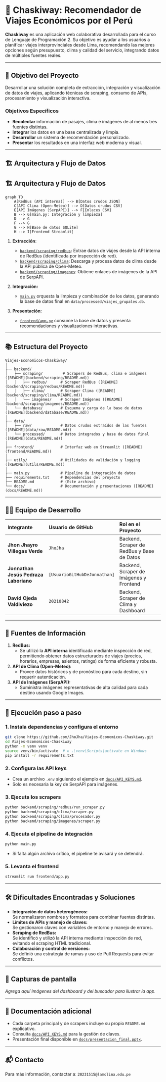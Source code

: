 # 🚌 Chaskiway: Recomendador de Viajes Económicos por el Perú

**Chaskiway** es una aplicación web colaborativa desarrollada para el curso de Lenguaje de Programación 2. Su objetivo es ayudar a los usuarios a planificar viajes interprovinciales desde Lima, recomendando las mejores opciones según presupuesto, clima y calidad del servicio, integrando datos de múltiples fuentes reales.

---

## 🎯 Objetivo del Proyecto

Desarrollar una solución completa de extracción, integración y visualización de datos de viajes, aplicando técnicas de scraping, consumo de APIs, procesamiento y visualización interactiva.

### Objetivos Específicos
- **Recolectar** información de pasajes, clima e imágenes de al menos tres fuentes distintas.
- **Integrar** los datos en una base centralizada y limpia.
- **Desarrollar** un sistema de recomendación personalizado.
- **Presentar** los resultados en una interfaz web moderna y visual.

---

## 🏗️ Arquitectura y Flujo de Datos

## 🏗️ Arquitectura y Flujo de Datos

```mermaid
graph TD
    A[RedBus (API interna)] --> B[Datos crudos JSON]
    C[API Clima (Open-Meteo)] --> D[Datos crudos CSV]
    E[API Imágenes (SerpAPI)] --> F[Enlaces CSV]
    B --> G[main.py: Integración y limpieza]
    D --> G
    F --> G
    G --> H[Base de datos SQLite]
    H --> I[Frontend Streamlit]

```

1. **Extracción:**  
   - [`backend/scraping/redbus`](backend/scraping/redbus/): Extrae datos de viajes desde la API interna de RedBus (identificada por inspección de red).
   - [`backend/scraping/clima`](backend/scraping/clima/): Descarga y procesa datos de clima desde la API pública de Open-Meteo.
   - [`backend/scraping/imagenes`](backend/scraping/imagenes/): Obtiene enlaces de imágenes de la API de SerpAPI.

2. **Integración:**  
   - [`main.py`](main.py) orquesta la limpieza y combinación de los datos, generando la base de datos final en `data/processed/viajes_grupales.db`.

3. **Presentación:**  
   - [`frontend/app.py`](frontend/app.py) consume la base de datos y presenta recomendaciones y visualizaciones interactivas.

---

## 📚 Estructura del Proyecto

```
Viajes-Economicos-Chaskiway/
│
├── backend/
│   ├── scraping/         # Scrapers de RedBus, clima e imágenes ([README](backend/scraping/README.md))
│   │   ├── redbus/      # Scraper RedBus ([README](backend/scraping/redbus/README.md))
│   │   ├── clima/       # Scraper Clima ([README](backend/scraping/clima/README.md))
│   │   └── imagenes/    # Scraper Imágenes ([README](backend/scraping/imagenes/README.md))
│   └── database/        # Esquema y carga de la base de datos ([README](backend/database/README.md))
│
├── data/
│   ├── raw/             # Datos crudos extraídos de las fuentes ([README](data/raw/README.md))
│   └── processed/       # Datos integrados y base de datos final ([README](data/README.md))
│
├── frontend/            # Interfaz web en Streamlit ([README](frontend/README.md))
│
├── utils/               # Utilidades de validación y logging ([README](utils/README.md))
│
├── main.py              # Pipeline de integración de datos
├── requirements.txt     # Dependencias del proyecto
├── README.md            # (Este archivo)
└── docs/                # Documentación y presentaciones ([README](docs/README.md))
```

---

## 🧑‍💻 Equipo de Desarrollo

| Integrante | Usuario de GitHub | Rol en el Proyecto |
| :--- | :--- | :--- |
| **Jhon Jhayro Villegas Verde** | `JhoJha` | Backend, Scraper de RedBus y Base de Datos |
| **Jonnathan Jesús Pedraza Laboriano** | `[UsuarioGitHubDeJonnathan]` | Backend, Scraper de Imágenes y Frontend |
| **David Ojeda Valdiviezo** | `20210842` | Backend, Scraper de Clima y Dashboard |

---

## 🔑 Fuentes de Información

1. **RedBus:**  
   - Se utilizó la **API interna** identificada mediante inspección de red, permitiendo obtener datos estructurados de viajes (precios, horarios, empresas, asientos, ratings) de forma eficiente y robusta.
2. **API de Clima (Open-Meteo):**  
   - Provee datos históricos y de pronóstico para cada destino, sin requerir autenticación.
3. **API de Imágenes (SerpAPI):**  
   - Suministra imágenes representativas de alta calidad para cada destino usando Google Images.

---

## 🚀 Ejecución paso a paso

### 1. Instala dependencias y configura el entorno

```bash
git clone https://github.com/JhoJha/Viajes-Economicos-Chaskiway.git
cd Viajes-Economicos-Chaskiway
python -m venv venv
source venv/bin/activate  # o .\venv\Scripts\activate en Windows
pip install -r requirements.txt
```

### 2. Configura las API keys

- Crea un archivo `.env` siguiendo el ejemplo en [`docs/API_KEYS.md`](docs/API_KEYS.md).
- Solo es necesaria la key de SerpAPI para imágenes.

### 3. Ejecuta los scrapers

```bash
python backend/scraping/redbus/run_scraper.py
python backend/scraping/clima/scraper.py
python backend/scraping/clima/procesador.py
python backend/scraping/imagenes/scraper.py
```

### 4. Ejecuta el pipeline de integración

```bash
python main.py
```
- Si falta algún archivo crítico, el pipeline te avisará y se detendrá.

### 5. Levanta el frontend

```bash
streamlit run frontend/app.py
```

---

## 🛠️ Dificultades Encontradas y Soluciones

- **Integración de datos heterogéneos:**  
  Se normalizaron nombres y formatos para combinar fuentes distintas.
- **Límites de APIs y manejo de claves:**  
  Se gestionaron claves con variables de entorno y manejo de errores.
- **Scraping de RedBus:**  
  Se identificó y utilizó la API interna mediante inspección de red, evitando el scraping HTML tradicional.
- **Colaboración y control de versiones:**  
  Se definió una estrategia de ramas y uso de Pull Requests para evitar conflictos.

---

## 📸 Capturas de pantalla

_Agrega aquí imágenes del dashboard y del buscador para ilustrar la app._

---

## 📄 Documentación adicional

- Cada carpeta principal y de scrapers incluye su propio `README.md` explicativo.
- Consulta [`docs/API_KEYS.md`](docs/API_KEYS.md) para la gestión de claves.
- Presentación final disponible en [`docs/presentacion_final.pptx`](docs/presentacion_final.pptx).

---

## 📬 Contacto

Para más información, contactar a: `20231515@lamolina.edu.pe`
